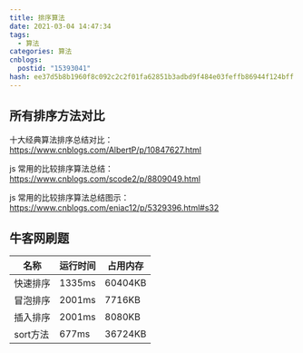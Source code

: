 ```yaml
---
title: 排序算法
date: 2021-03-04 14:47:34
tags:
  - 算法
categories: 算法
cnblogs:
  postid: "15393041"
hash: ee37d5b8b1960f8c092c2c2f01fa62851b3adbd9f484e03feffb86944f124bff
---
```


 

## 所有排序方法对比

十大经典算法排序总结对比：https://www.cnblogs.com/AlbertP/p/10847627.html

js 常用的比较排序算法总结： https://www.cnblogs.com/scode2/p/8809049.html

js 常用的比较排序算法总结图示：https://www.cnblogs.com/eniac12/p/5329396.html#s32

## 牛客网刷题

| 名称     | 运行时间 | 占用内存 |
| -------- | -------- | -------- |
| 快速排序 | 1335ms   | 60404KB  |
| 冒泡排序 | 2001ms   | 7716KB   |
| 插入排序 | 2001ms   | 8080KB   |
| sort方法 | 677ms    | 36724KB  |


